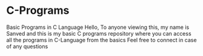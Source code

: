 # C-Programs
Basic Programs in C Language
Hello,
To anyone viewing this, my name is Sanved and this is my basic C programs repository where you can access all the programs in C-Language from the basics
Feel free to connect in case of any questions
